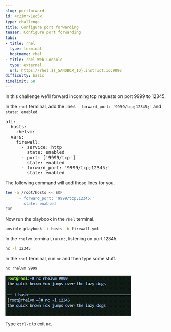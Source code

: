 ```yaml
---
slug: portforward
id: 4c2imrx1ec5x
type: challenge
title: Configure port forwarding
teaser: Configure port forwarding
tabs:
- title: rhel
  type: terminal
  hostname: rhel
- title: rhel Web Console
  type: external
  url: https://rhel.${_SANDBOX_ID}.instruqt.io:9090
difficulty: basic
timelimit: 60
---
```


In this challenge we'll forward incoming tcp requests on port 9999 to 12345.

In the `rhel` terminal, add the lines `- forward_port: '9999/tcp;12345;'` and
        `state: enabled`.
        
<pre>
all:
  hosts:
    rhelvm:
  vars:
    firewall:
      - service: http
        state: enabled
      - port: ['9999/tcp']
        state: enabled
      - forward_port: '9999/tcp;12345;'
        state: enabled
</pre>

The following command will add those lines for you.

```bash
tee -a /root/hosts << EOF
      - forward_port: '9999/tcp;12345;'
        state: enabled
EOF
```

Now run the playbook in the `rhel` terminal.

```bash
ansible-playbook -i hosts -b firewall.yml
```

In the `rhelvm` terminal, run `nc`, listening on port 12345.

```bash
nc -l 12345
```

In the `rhel` terminal, run `nc` and then type some stuff.

```bash
nc rhelvm 9999
```

![ncport9999](../assets/portforward.png)

Type `ctrl-c` to exit `nc`.
